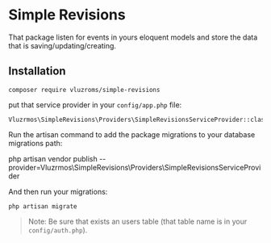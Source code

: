 # Simple Revisions

That package listen for events in yours eloquent models and store the data that is saving/updating/creating.

## Installation

    composer require vluzroms/simple-revisions

put that service provider in your `config/app.php` file:

    Vluzrmos\SimpleRevisions\Providers\SimpleRevisionsServiceProvider::class
    
Run the artisan command to add the package migrations to your database migrations path: 

   php artisan vendor publish --provider=Vluzrmos\SimpleRevisions\Providers\SimpleRevisionsServiceProvider

And then run your migrations:

    php artisan migrate


> Note: Be sure that exists an users table (that table name is in your `config/auth.php`).

